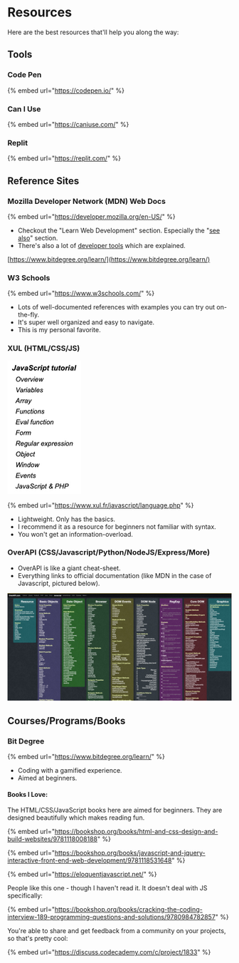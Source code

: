# Resources

Here are the best resources that'll help you along the way:

## Tools

### Code Pen

{% embed url="https://codepen.io/" %}

### Can I Use

{% embed url="https://caniuse.com/" %}

### Replit

{% embed url="https://replit.com/" %}



## Reference Sites

### Mozilla Developer Network (MDN) Web Docs

{% embed url="https://developer.mozilla.org/en-US/" %}

* Checkout the "Learn Web Development" section. Especially the "[see also](https://developer.mozilla.org/en-US/docs/Learn#see\_also)" section.
* There's also a lot of [developer tools](https://developer.mozilla.org/en-US/docs/Tools) which are explained.&#x20;

[https://www.bitdegree.org/learn/](https://www.bitdegree.org/learn/)

### W3 Schools

{% embed url="https://www.w3schools.com/" %}

* Lots of well-documented references with examples you can try out on-the-fly.
* It's super well organized and easy to navigate.
* This is my personal favorite.

### XUL (HTML/CSS/JS)



![XUL Table of contents for Javascript section](<../../../.gitbook/assets/image (532).png>)

{% embed url="https://www.xul.fr/javascript/language.php" %}

* Lightweight. Only has the basics.
* I recommend it as a resource for beginners not familiar with syntax.
* You won't get an information-overload.

### OverAPI (CSS/Javascript/Python/NodeJS/Express/More)

* OverAPI is like a giant cheat-sheet.
* Everything links to official documentation (like MDN in the case of Javascript, pictured below).

![OverAPI.com/javascript](<../../../.gitbook/assets/image (531).png>)

## Courses/Programs/Books

### Bit Degree

{% embed url="https://www.bitdegree.org/learn/" %}

* Coding with a gamified experience.
* Aimed at beginners.

#### Books I Love:

The HTML/CSS/JavaScript books here are aimed for beginners. They are designed beautifully which makes reading fun.

{% embed url="https://bookshop.org/books/html-and-css-design-and-build-websites/9781118008188" %}

{% embed url="https://bookshop.org/books/javascript-and-jquery-interactive-front-end-web-development/9781118531648" %}

{% embed url="https://eloquentjavascript.net/" %}

People like this one - though I haven't read it. It doesn't deal with JS specifically:

{% embed url="https://bookshop.org/books/cracking-the-coding-interview-189-programming-questions-and-solutions/9780984782857" %}

You're able to share and get feedback from a community on your projects, so that's pretty cool:

{% embed url="https://discuss.codecademy.com/c/project/1833" %}

